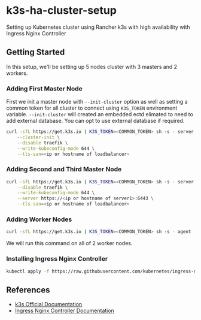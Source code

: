 # k3s-ha-cluster-setup
Setting up Kubernetes cluster using Rancher k3s with high availability with Ingress Nginx Controller

## Getting Started
In this setup, we'll be setting up 5 nodes cluster with 3 masters and 2 workers.

### Adding First Master Node
First we init a master node with `--init-cluster` option as well as setting a common token for all cluster to connect using `K3S_TOKEN` environment variable. `--init-cluster` will created an embedded ectd elimated to need to add external database. You can opt to use external database if required.

```bash
curl -sfL https://get.k3s.io | K3S_TOKEN=<COMMON_TOKEN> sh -s - server \
    --cluster-init \
    --disable traefik \
    --write-kubeconfig-mode 644 \
    --tls-san=<ip or hostname of loadbalancer>
```

### Adding Second and Third Master Node

```bash
curl -sfL https://get.k3s.io | K3S_TOKEN=<COMMON_TOKEN> sh -s - server \
    --disable traefik \
    --write-kubeconfig-mode 644 \
    --server https://<ip or hostname of server1>:6443 \
    --tls-san=<ip or hostname of loadbalancer>
```

### Adding Worker Nodes

```bash
curl -sfL https://get.k3s.io | K3S_TOKEN=<COMMON_TOKEN> sh -s - agent --server https://<ip or hostname of server>:6443
```
We will run this command on all of 2 worker nodes.

### Installing Ingress Nginx Controller
```bash
kubectl apply -f https://raw.githubusercontent.com/kubernetes/ingress-nginx/controller-v1.8.2/deploy/static/provider/cloud/deploy.yaml
```
## References
- [k3s Official Documentation](https://docs.k3s.io/)
- [Ingress Nginx Controller Documentation](https://kubernetes.github.io/ingress-nginx/)
